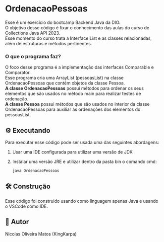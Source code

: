 # OrdenacaoPessoas
Esse é um exercício do bootcamp Backend Java da DIO. <br>
O objetivo desse código é fixar o conhecimento das aulas do curso de Collections Java API 2023. <br>
Esse momento do curso trata a Interface List e as classes relacionadas, além de estruturas e métodos pertinentes.

### O que o programa faz?
O foco desse programa é a implementação das interfaces Comparable e Comparator. <br>
Esse programa cria uma ArrayList (pessoasList) na classe OrdenacaoPessoas que contém objetos da classe Pessoa. <br>
**A classe OrdenacaoPessoas** possui métodos para ordenar os seus elementos que são usados no método main para realizar testes de ordenação. <br>
**A classe Pessoa** possui métodos que são usados no interior da classe OrdenacaoPessoas para auxiliar as ordenações dos elementos do pessoasList.

## :gear: Executando
Para executar esse código pode ser usada uma das seguintes abordagens: <br>
1. Usar uma IDE configurada para utilizar uma versão de JDK

2. Instalar uma versão JRE e utilizar dentro da pasta bin o comando cmd: 
    ```
    java OrdenacaoPessoas
    ```

## :hammer_and_wrench: Construção
Esse código foi construido usando como linguagem apenas Java e usando o VSCode como IDE.

## :dragon_face: Autor
Nicolas Oliveira Matos (KingKarpa)